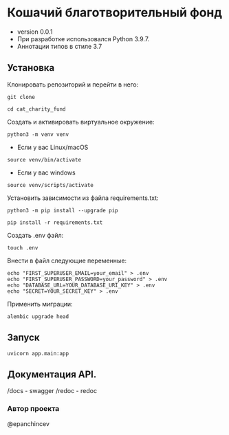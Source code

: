 # Кошачий благотворительный фонд
- version 0.0.1
- При разработке использовался Python 3.9.7.
- Аннотации типов в стиле 3.7
## Установка
Клонировать репозиторий и перейти в него:

```shell
git clone 
```

```shell
cd cat_charity_fund
```

Cоздать и активировать виртуальное окружение:

```shell
python3 -m venv venv
```

* Если у вас Linux/macOS

```shell
source venv/bin/activate
```

* Если у вас windows

```shell
source venv/scripts/activate
```

Установить зависимости из файла requirements.txt:

```shell
python3 -m pip install --upgrade pip
```

```shell
pip install -r requirements.txt
```

Создать .env файл:
```shell
touch .env
```

Внести в файл следующие переменные:
```shell
echo "FIRST_SUPERUSER_EMAIL=your_email" > .env
echo "FIRST_SUPERUSER_PASSWORD=your_password" > .env
echo "DATABASE_URL=YOUR_DATABASE_URI_KEY" > .env
echo "SECRET=YOUR_SECRET_KEY" > .env
```

Применить миграции:
```shell
alembic upgrade head
```
## Запуск
```shell
uvicorn app.main:app
```

## Документация API.
/docs - swagger
/redoc - redoc

### Автор проекта
@epanchincev